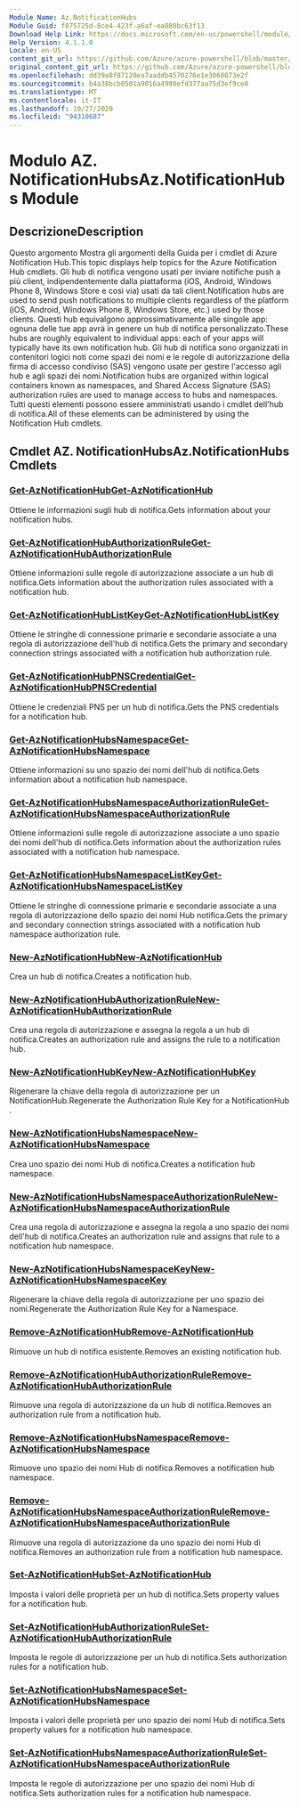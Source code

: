 ```yaml
---
Module Name: Az.NotificationHubs
Module Guid: f875725d-8ce4-423f-a6af-ea880bc63f13
Download Help Link: https://docs.microsoft.com/en-us/powershell/module/az.notificationhubs
Help Version: 4.1.1.0
Locale: en-US
content_git_url: https://github.com/Azure/azure-powershell/blob/master/src/NotificationHubs/NotificationHubs/help/Az.NotificationHubs.md
original_content_git_url: https://github.com/Azure/azure-powershell/blob/master/src/NotificationHubs/NotificationHubs/help/Az.NotificationHubs.md
ms.openlocfilehash: dd39a8f87120ea7aaddb4570276e1e3060873e2f
ms.sourcegitcommit: b4a38bcb0501a9016a4998efd377aa75d3ef9ce8
ms.translationtype: MT
ms.contentlocale: it-IT
ms.lasthandoff: 10/27/2020
ms.locfileid: "94310687"
---
```

# <span data-ttu-id="9c3f3-101">Modulo AZ. NotificationHubs</span><span class="sxs-lookup"><span data-stu-id="9c3f3-101">Az.NotificationHubs Module</span></span>
## <span data-ttu-id="9c3f3-102">Descrizione</span><span class="sxs-lookup"><span data-stu-id="9c3f3-102">Description</span></span>
<span data-ttu-id="9c3f3-103">Questo argomento Mostra gli argomenti della Guida per i cmdlet di Azure Notification Hub.</span><span class="sxs-lookup"><span data-stu-id="9c3f3-103">This topic displays help topics for the Azure Notification Hub cmdlets.</span></span> <span data-ttu-id="9c3f3-104">Gli hub di notifica vengono usati per inviare notifiche push a più client, indipendentemente dalla piattaforma (iOS, Android, Windows Phone 8, Windows Store e così via) usati da tali client.</span><span class="sxs-lookup"><span data-stu-id="9c3f3-104">Notification hubs are used to send push notifications to multiple clients regardless of the platform (iOS, Android, Windows Phone 8, Windows Store, etc.) used by those clients.</span></span> <span data-ttu-id="9c3f3-105">Questi hub equivalgono approssimativamente alle singole app: ognuna delle tue app avrà in genere un hub di notifica personalizzato.</span><span class="sxs-lookup"><span data-stu-id="9c3f3-105">These hubs are roughly equivalent to individual apps: each of your apps will typically have its own notification hub.</span></span> <span data-ttu-id="9c3f3-106">Gli hub di notifica sono organizzati in contenitori logici noti come spazi dei nomi e le regole di autorizzazione della firma di accesso condiviso (SAS) vengono usate per gestire l'accesso agli hub e agli spazi dei nomi.</span><span class="sxs-lookup"><span data-stu-id="9c3f3-106">Notification hubs are organized within logical containers known as namespaces, and Shared Access Signature (SAS) authorization rules are used to manage access to hubs and namespaces.</span></span> <span data-ttu-id="9c3f3-107">Tutti questi elementi possono essere amministrati usando i cmdlet dell'hub di notifica.</span><span class="sxs-lookup"><span data-stu-id="9c3f3-107">All of these elements can be administered by using the Notification Hub cmdlets.</span></span>

## <span data-ttu-id="9c3f3-108">Cmdlet AZ. NotificationHubs</span><span class="sxs-lookup"><span data-stu-id="9c3f3-108">Az.NotificationHubs Cmdlets</span></span>
### [<span data-ttu-id="9c3f3-109">Get-AzNotificationHub</span><span class="sxs-lookup"><span data-stu-id="9c3f3-109">Get-AzNotificationHub</span></span>](Get-AzNotificationHub.md)
<span data-ttu-id="9c3f3-110">Ottiene le informazioni sugli hub di notifica.</span><span class="sxs-lookup"><span data-stu-id="9c3f3-110">Gets information about your notification hubs.</span></span>

### [<span data-ttu-id="9c3f3-111">Get-AzNotificationHubAuthorizationRule</span><span class="sxs-lookup"><span data-stu-id="9c3f3-111">Get-AzNotificationHubAuthorizationRule</span></span>](Get-AzNotificationHubAuthorizationRule.md)
<span data-ttu-id="9c3f3-112">Ottiene informazioni sulle regole di autorizzazione associate a un hub di notifica.</span><span class="sxs-lookup"><span data-stu-id="9c3f3-112">Gets information about the authorization rules associated with a notification hub.</span></span>

### [<span data-ttu-id="9c3f3-113">Get-AzNotificationHubListKey</span><span class="sxs-lookup"><span data-stu-id="9c3f3-113">Get-AzNotificationHubListKey</span></span>](Get-AzNotificationHubListKey.md)
<span data-ttu-id="9c3f3-114">Ottiene le stringhe di connessione primarie e secondarie associate a una regola di autorizzazione dell'hub di notifica.</span><span class="sxs-lookup"><span data-stu-id="9c3f3-114">Gets the primary and secondary connection strings associated with a notification hub authorization rule.</span></span>

### [<span data-ttu-id="9c3f3-115">Get-AzNotificationHubPNSCredential</span><span class="sxs-lookup"><span data-stu-id="9c3f3-115">Get-AzNotificationHubPNSCredential</span></span>](Get-AzNotificationHubPNSCredential.md)
<span data-ttu-id="9c3f3-116">Ottiene le credenziali PNS per un hub di notifica.</span><span class="sxs-lookup"><span data-stu-id="9c3f3-116">Gets the PNS credentials for a notification hub.</span></span>

### [<span data-ttu-id="9c3f3-117">Get-AzNotificationHubsNamespace</span><span class="sxs-lookup"><span data-stu-id="9c3f3-117">Get-AzNotificationHubsNamespace</span></span>](Get-AzNotificationHubsNamespace.md)
<span data-ttu-id="9c3f3-118">Ottiene informazioni su uno spazio dei nomi dell'hub di notifica.</span><span class="sxs-lookup"><span data-stu-id="9c3f3-118">Gets information about a notification hub namespace.</span></span>

### [<span data-ttu-id="9c3f3-119">Get-AzNotificationHubsNamespaceAuthorizationRule</span><span class="sxs-lookup"><span data-stu-id="9c3f3-119">Get-AzNotificationHubsNamespaceAuthorizationRule</span></span>](Get-AzNotificationHubsNamespaceAuthorizationRule.md)
<span data-ttu-id="9c3f3-120">Ottiene informazioni sulle regole di autorizzazione associate a uno spazio dei nomi dell'hub di notifica.</span><span class="sxs-lookup"><span data-stu-id="9c3f3-120">Gets information about the authorization rules associated with a notification hub namespace.</span></span>

### [<span data-ttu-id="9c3f3-121">Get-AzNotificationHubsNamespaceListKey</span><span class="sxs-lookup"><span data-stu-id="9c3f3-121">Get-AzNotificationHubsNamespaceListKey</span></span>](Get-AzNotificationHubsNamespaceListKey.md)
<span data-ttu-id="9c3f3-122">Ottiene le stringhe di connessione primarie e secondarie associate a una regola di autorizzazione dello spazio dei nomi Hub notifica.</span><span class="sxs-lookup"><span data-stu-id="9c3f3-122">Gets the primary and secondary connection strings associated with a notification hub namespace authorization rule.</span></span>

### [<span data-ttu-id="9c3f3-123">New-AzNotificationHub</span><span class="sxs-lookup"><span data-stu-id="9c3f3-123">New-AzNotificationHub</span></span>](New-AzNotificationHub.md)
<span data-ttu-id="9c3f3-124">Crea un hub di notifica.</span><span class="sxs-lookup"><span data-stu-id="9c3f3-124">Creates a notification hub.</span></span>

### [<span data-ttu-id="9c3f3-125">New-AzNotificationHubAuthorizationRule</span><span class="sxs-lookup"><span data-stu-id="9c3f3-125">New-AzNotificationHubAuthorizationRule</span></span>](New-AzNotificationHubAuthorizationRule.md)
<span data-ttu-id="9c3f3-126">Crea una regola di autorizzazione e assegna la regola a un hub di notifica.</span><span class="sxs-lookup"><span data-stu-id="9c3f3-126">Creates an authorization rule and assigns the rule to a notification hub.</span></span>

### [<span data-ttu-id="9c3f3-127">New-AzNotificationHubKey</span><span class="sxs-lookup"><span data-stu-id="9c3f3-127">New-AzNotificationHubKey</span></span>](New-AzNotificationHubKey.md)
<span data-ttu-id="9c3f3-128">Rigenerare la chiave della regola di autorizzazione per un NotificationHub.</span><span class="sxs-lookup"><span data-stu-id="9c3f3-128">Regenerate the Authorization Rule Key for a NotificationHub .</span></span>

### [<span data-ttu-id="9c3f3-129">New-AzNotificationHubsNamespace</span><span class="sxs-lookup"><span data-stu-id="9c3f3-129">New-AzNotificationHubsNamespace</span></span>](New-AzNotificationHubsNamespace.md)
<span data-ttu-id="9c3f3-130">Crea uno spazio dei nomi Hub di notifica.</span><span class="sxs-lookup"><span data-stu-id="9c3f3-130">Creates a notification hub namespace.</span></span>

### [<span data-ttu-id="9c3f3-131">New-AzNotificationHubsNamespaceAuthorizationRule</span><span class="sxs-lookup"><span data-stu-id="9c3f3-131">New-AzNotificationHubsNamespaceAuthorizationRule</span></span>](New-AzNotificationHubsNamespaceAuthorizationRule.md)
<span data-ttu-id="9c3f3-132">Crea una regola di autorizzazione e assegna la regola a uno spazio dei nomi dell'hub di notifica.</span><span class="sxs-lookup"><span data-stu-id="9c3f3-132">Creates an authorization rule and assigns that rule to a notification hub namespace.</span></span>

### [<span data-ttu-id="9c3f3-133">New-AzNotificationHubsNamespaceKey</span><span class="sxs-lookup"><span data-stu-id="9c3f3-133">New-AzNotificationHubsNamespaceKey</span></span>](New-AzNotificationHubsNamespaceKey.md)
<span data-ttu-id="9c3f3-134">Rigenerare la chiave della regola di autorizzazione per uno spazio dei nomi.</span><span class="sxs-lookup"><span data-stu-id="9c3f3-134">Regenerate the Authorization Rule Key for a Namespace.</span></span>

### [<span data-ttu-id="9c3f3-135">Remove-AzNotificationHub</span><span class="sxs-lookup"><span data-stu-id="9c3f3-135">Remove-AzNotificationHub</span></span>](Remove-AzNotificationHub.md)
<span data-ttu-id="9c3f3-136">Rimuove un hub di notifica esistente.</span><span class="sxs-lookup"><span data-stu-id="9c3f3-136">Removes an existing notification hub.</span></span>

### [<span data-ttu-id="9c3f3-137">Remove-AzNotificationHubAuthorizationRule</span><span class="sxs-lookup"><span data-stu-id="9c3f3-137">Remove-AzNotificationHubAuthorizationRule</span></span>](Remove-AzNotificationHubAuthorizationRule.md)
<span data-ttu-id="9c3f3-138">Rimuove una regola di autorizzazione da un hub di notifica.</span><span class="sxs-lookup"><span data-stu-id="9c3f3-138">Removes an authorization rule from a notification hub.</span></span>

### [<span data-ttu-id="9c3f3-139">Remove-AzNotificationHubsNamespace</span><span class="sxs-lookup"><span data-stu-id="9c3f3-139">Remove-AzNotificationHubsNamespace</span></span>](Remove-AzNotificationHubsNamespace.md)
<span data-ttu-id="9c3f3-140">Rimuove uno spazio dei nomi Hub di notifica.</span><span class="sxs-lookup"><span data-stu-id="9c3f3-140">Removes a notification hub namespace.</span></span>

### [<span data-ttu-id="9c3f3-141">Remove-AzNotificationHubsNamespaceAuthorizationRule</span><span class="sxs-lookup"><span data-stu-id="9c3f3-141">Remove-AzNotificationHubsNamespaceAuthorizationRule</span></span>](Remove-AzNotificationHubsNamespaceAuthorizationRule.md)
<span data-ttu-id="9c3f3-142">Rimuove una regola di autorizzazione da uno spazio dei nomi Hub di notifica.</span><span class="sxs-lookup"><span data-stu-id="9c3f3-142">Removes an authorization rule from a notification hub namespace.</span></span>

### [<span data-ttu-id="9c3f3-143">Set-AzNotificationHub</span><span class="sxs-lookup"><span data-stu-id="9c3f3-143">Set-AzNotificationHub</span></span>](Set-AzNotificationHub.md)
<span data-ttu-id="9c3f3-144">Imposta i valori delle proprietà per un hub di notifica.</span><span class="sxs-lookup"><span data-stu-id="9c3f3-144">Sets property values for a notification hub.</span></span>

### [<span data-ttu-id="9c3f3-145">Set-AzNotificationHubAuthorizationRule</span><span class="sxs-lookup"><span data-stu-id="9c3f3-145">Set-AzNotificationHubAuthorizationRule</span></span>](Set-AzNotificationHubAuthorizationRule.md)
<span data-ttu-id="9c3f3-146">Imposta le regole di autorizzazione per un hub di notifica.</span><span class="sxs-lookup"><span data-stu-id="9c3f3-146">Sets authorization rules for a notification hub.</span></span>

### [<span data-ttu-id="9c3f3-147">Set-AzNotificationHubsNamespace</span><span class="sxs-lookup"><span data-stu-id="9c3f3-147">Set-AzNotificationHubsNamespace</span></span>](Set-AzNotificationHubsNamespace.md)
<span data-ttu-id="9c3f3-148">Imposta i valori delle proprietà per uno spazio dei nomi Hub di notifica.</span><span class="sxs-lookup"><span data-stu-id="9c3f3-148">Sets property values for a notification hub namespace.</span></span>

### [<span data-ttu-id="9c3f3-149">Set-AzNotificationHubsNamespaceAuthorizationRule</span><span class="sxs-lookup"><span data-stu-id="9c3f3-149">Set-AzNotificationHubsNamespaceAuthorizationRule</span></span>](Set-AzNotificationHubsNamespaceAuthorizationRule.md)
<span data-ttu-id="9c3f3-150">Imposta le regole di autorizzazione per uno spazio dei nomi Hub di notifica.</span><span class="sxs-lookup"><span data-stu-id="9c3f3-150">Sets authorization rules for a notification hub namespace.</span></span>

